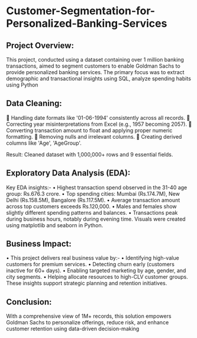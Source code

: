 # Customer-Segmentation-for-Personalized-Banking-Services
## Project Overview:
This project, conducted using a dataset containing over 1 million banking transactions, aimed to segment customers to enable Goldman Sachs to provide personalized banking services. The primary focus was to extract demographic and transactional insights using SQL, analyze spending habits using Python
## Data Cleaning:
	Handling date formats like '01-06-1994' consistently across all records.
	Correcting year misinterpretations from Excel (e.g., 1957 becoming 2057).
	Converting transaction amount to float and applying proper numeric formatting.
	Removing nulls and irrelevant columns.
	Creating derived columns like 'Age', 'AgeGroup'. 

Result: Cleaned dataset with 1,000,000+ rows and 9 essential fields.
## Exploratory Data Analysis (EDA):
Key EDA insights:- 
•	Highest transaction spend observed in the 31-40 age group: Rs.676.3 crore.
•	Top spending cities: Mumbai (Rs.174.7M), New Delhi (Rs.158.5M), Bangalore (Rs.117.5M).
•	Average transaction amount across top customers exceeds Rs.120,000.
•	Males and females show slightly different spending patterns and balances.
•	Transactions peak during business hours, notably during evening time.
Visuals were created using matplotlib and seaborn in Python.
## Business Impact:
•	This project delivers real business value by:- 
•	Identifying high-value customers for premium services. 
•	Detecting churn early (customers inactive for 60+ days).
•	Enabling targeted marketing by age, gender, and city segments.
•	Helping allocate resources to high-CLV customer groups.
These insights support strategic planning and retention initiatives.
## Conclusion:
With a comprehensive view of 1M+ records, this solution empowers Goldman Sachs to personalize offerings, reduce risk, and enhance customer retention using data-driven decision-making
